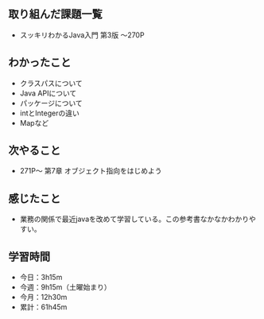## 取り組んだ課題一覧
- スッキリわかるJava入門 第3版 〜270P
## わかったこと
- クラスパスについて
- Java APIについて
- パッケージについて
- intとIntegerの違い
- Mapなど
## 次やること
- 271P〜 第7章 オブジェクト指向をはじめよう
## 感じたこと
- 業務の関係で最近javaを改めて学習している。この参考書なかなかわかりやすい。
## 学習時間
- 今日：3h15m
- 今週：9h15m（土曜始まり）
- 今月：12h30m
- 累計：61h45m
